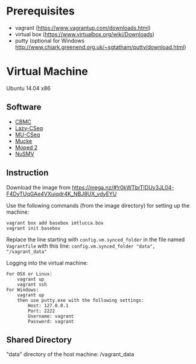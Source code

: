 # Prerequisites #
- vagrant (https://www.vagrantup.com/downloads.html)
- virtual box (https://www.virtualbox.org/wiki/Downloads)
- putty (optional for Windows http://www.chiark.greenend.org.uk/~sgtatham/putty/download.html) 

# Virtual Machine #
Ubuntu 14.04 x86

## Software ##
- [CBMC](http://www.cprover.org/cbmc/)
- [Lazy-CSeq](http://users.ecs.soton.ac.uk/gp4/cseq/cseq.html)
- [MU-CSeq](http://users.ecs.soton.ac.uk/gp4/cseq/cseq.html)
- [Mucke](http://fmv.jku.at/mucke/index.html)
- [Moped 2](http://www2.informatik.uni-stuttgart.de/fmi/szs/tools/moped/)
- [NuSMV](http://nusmv.fbk.eu/)

## Instruction ##
Download the image from https://mega.nz/#!r0kWTbrT!DUy3JL04-F4DyTUqGAe4VXuiqdr4K_NBJ8UX_vdyEYU

Use the following commands (from the image directory) for setting up the machine:

    vagrant box add basebox imtlucca.box
    vagrant init basebox

Replace the line starting with `config.vm.synced_folder` in the file named `Vagrantfile` with this line: 
    `config.vm.synced_folder "data", "/vagrant_data"` 
    
Logging into the virtual machine:

    For OSX or Linux:
        vagrant up
        vagrant ssh
    For Windows: 
        vagrant up
        then use putty.exe with the following settings:
            Host: 127.0.0.1
            Port: 2222
            Username: vagrant
            Password: vagrant

## Shared Directory ##
"data" directory of the host machine:   /vagrant_data








